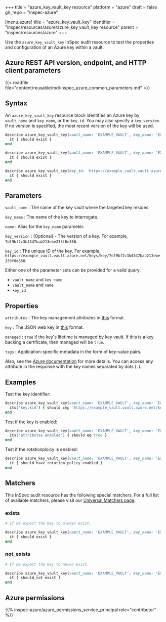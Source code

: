 +++
title = "azure_key_vault_key resource"
platform = "azure"
draft = false
gh_repo = "inspec-azure"

[menu.azure]
title = "azure_key_vault_key"
identifier = "inspec/resources/azure/azure_key_vault_key resource"
parent = "inspec/resources/azure"
+++

Use the `azure_key_vault_key` InSpec audit resource to test the properties and configuration of an Azure key within a vault.

## Azure REST API version, endpoint, and HTTP client parameters

{{< readfile file="content/reusable/md/inspec_azure_common_parameters.md" >}}

## Syntax

An `azure_key_vault_key` resource block identifies an Azure key by `vault_name` and `key_name`, or the `key_id`. You may also specify a `key_version`. If no version is specified, the most recent version of the key will be used.

```ruby
describe azure_key_vault_key(vault_name: 'EXAMPLE_VAULT', key_name: 'EXAMPLE_KEY') do
  it { should exist }
end
```

```ruby
describe azure_key_vault_key(vault_name: 'EXAMPLE_VAULT', key_name: 'EXAMPLE_KEY', key_version: '78deebed173b48e48f55abf87ed4cf71') do
  it { should exist }
end
```

```ruby
describe azure_key_vault_key(key_id: 'https://example_vault.vault.azure.net/keys/key/7df9bf2c3b4347bab213ebe233f0e350') do
  it { should exist }
end
```

## Parameters

`vault_name`
: The name of the key vault where the targeted key resides.

`key_name`
: The name of the key to interrogate.

`name`
: Alias for the `key_name` parameter.

`key_version`
: (Optional) - The version of a key. For example, `7df9bf2c3b4347bab213ebe233f0e350`.

`key_id`
: The unique ID of the key. For example, `https://example_vault.vault.azure.net/keys/key/7df9bf2c3b4347bab213ebe233f0e350`.

Either one of the parameter sets can be provided for a valid query:

- `vault_name` and `key_name`
- `vault_name` and `name`
- `key_id`

## Properties

`attributes`
: The key management attributes in [this](https://docs.microsoft.com/en-us/rest/api/keyvault/keys/get-key/get-key?tabs=HTTP#keyattributes) format.

`key`
: The JSON web key in [this](https://docs.microsoft.com/en-us/rest/api/keyvault/keys/get-key/get-key?tabs=HTTP#jsonwebkey) format.

`managed`
: `true` if the key's lifetime is managed by key vault. If this is a key backing a certificate, then managed will be `true`.

`tags`
: Application-specific metadata in the form of key-value pairs.

Also, see the [Azure documentation](https://docs.microsoft.com/en-us/rest/api/keyvault/keys/get-key/get-key?tabs=HTTP) for more details. You can access any attribute in the response with the key names separated by dots (`.`).

## Examples

Test the key identifier:

```ruby
describe azure_key_vault_key(vault_name: 'EXAMPLE_VAULT', key_name: 'EXAMPLE_KEY', key_version: '7df9bf2c3b4347bab213ebe233f0e350') do
  its('key.kid') { should cmp 'https://example_vault.vault.azure.net/keys/key/7df9bf2c3b4347bab213ebe233f0e350' }
end
```

Test if the key is enabled:

```ruby
describe azure_key_vault_key(vault_name: 'EXAMPLE_VAULT', key_name: 'EXAMPLE_KEY') do
  its('attributes.enabled') { should eq true }
end
```

Test if the rotationploicy is enabled:

```ruby
describe azure_key_vault_key(vault_name: 'EXAMPLE_VAULT', key_name: 'EXAMPLE_KEY') do
  it { should have_rotation_policy_enabled }
end
```

## Matchers

This InSpec audit resource has the following special matchers. For a full list of available matchers, please visit our [Universal Matchers page](https://docs.chef.io/inspec/matchers/).

### exists

```ruby
# If we expect the key to always exist.

describe azure_key_vault_key(vault_name: 'EXAMPLE_VAULT', key_name: 'EXAMPLE_KEY') do
  it { should exist }
end
```

### not_exists

```ruby
# If we expect the key to never exist.

describe azure_key_vault_key(vault_name: 'EXAMPLE_VAULT', key_name: 'EXAMPLE_KEY') do
  it { should_not exist }
end
```

## Azure permissions

{{% inspec-azure/azure_permissions_service_principal role="contributor" %}}
